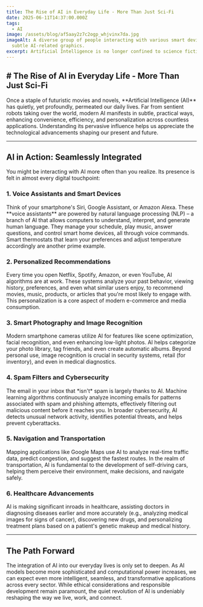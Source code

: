 ```yaml
---
title: The Rise of AI in Everyday Life - More Than Just Sci-Fi
date: 2025-06-11T14:37:00.000Z
tags:
  - AI
image: /assets/blog/af5aay2z7c2ogp_whjvinx7da.jpg
imageAlt: A diverse group of people interacting with various smart devices, with
  subtle AI-related graphics.
excerpt: Artificial Intelligence is no longer confined to science fiction.
---
```

\# The Rise of AI in Everyday Life - More Than Just Sci-Fi
---

Once a staple of futuristic movies and novels, \*\*Artificial Intelligence (AI)\*\* has quietly, yet profoundly, permeated our daily lives. Far from sentient robots taking over the world, modern AI manifests in subtle, practical ways, enhancing convenience, efficiency, and personalization across countless applications. Understanding its pervasive influence helps us appreciate the technological advancements shaping our present and future.

---

## AI in Action: Seamlessly Integrated

You might be interacting with AI more often than you realize. Its presence is felt in almost every digital touchpoint:

### 1. Voice Assistants and Smart Devices

Think of your smartphone's Siri, Google Assistant, or Amazon Alexa. These \*\*voice assistants\*\* are powered by natural language processing (NLP) – a branch of AI that allows computers to understand, interpret, and generate human language. They manage your schedule, play music, answer questions, and control smart home devices, all through voice commands. Smart thermostats that learn your preferences and adjust temperature accordingly are another prime example.

### 2. Personalized Recommendations

Every time you open Netflix, Spotify, Amazon, or even YouTube, AI algorithms are at work. These systems analyze your past behavior, viewing history, preferences, and even what similar users enjoy, to recommend movies, music, products, or articles that you're most likely to engage with. This personalization is a core aspect of modern e-commerce and media consumption.

### 3. Smart Photography and Image Recognition

Modern smartphone cameras utilize AI for features like scene optimization, facial recognition, and even enhancing low-light photos. AI helps categorize your photo library, tag friends, and even create automatic albums. Beyond personal use, image recognition is crucial in security systems, retail (for inventory), and even in medical diagnostics.

### 4. Spam Filters and Cybersecurity

The email in your inbox that \*isn't\* spam is largely thanks to AI. Machine learning algorithms continuously analyze incoming emails for patterns associated with spam and phishing attempts, effectively filtering out malicious content before it reaches you. In broader cybersecurity, AI detects unusual network activity, identifies potential threats, and helps prevent cyberattacks.

### 5. Navigation and Transportation

Mapping applications like Google Maps use AI to analyze real-time traffic data, predict congestion, and suggest the fastest routes. In the realm of transportation, AI is fundamental to the development of self-driving cars, helping them perceive their environment, make decisions, and navigate safely.

### 6. Healthcare Advancements

AI is making significant inroads in healthcare, assisting doctors in diagnosing diseases earlier and more accurately (e.g., analyzing medical images for signs of cancer), discovering new drugs, and personalizing treatment plans based on a patient's genetic makeup and medical history.

---

## The Path Forward

The integration of AI into our everyday lives is only set to deepen. As AI models become more sophisticated and computational power increases, we can expect even more intelligent, seamless, and transformative applications across every sector. While ethical considerations and responsible development remain paramount, the quiet revolution of AI is undeniably reshaping the way we live, work, and connect.
